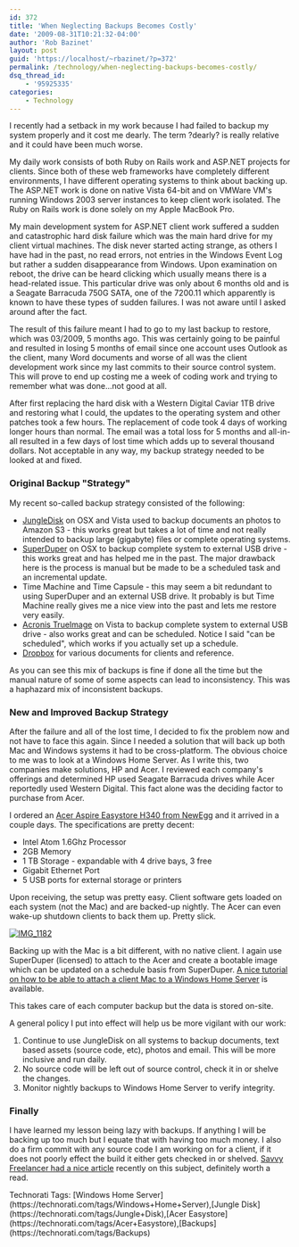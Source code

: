```yaml
---
id: 372
title: 'When Neglecting Backups Becomes Costly'
date: '2009-08-31T10:21:32-04:00'
author: 'Rob Bazinet'
layout: post
guid: 'https://localhost/~rbazinet/?p=372'
permalink: /technology/when-neglecting-backups-becomes-costly/
dsq_thread_id:
    - '95925335'
categories:
    - Technology
---
```


I recently had a setback in my work because I had failed to backup my system properly and it cost me dearly. The term ?dearly? is really relative and it could have been much worse.

My daily work consists of both Ruby on Rails work and ASP.NET projects for clients. Since both of these web frameworks have completely different environments, I have different operating systems to think about backing up. The ASP.NET work is done on native Vista 64-bit and on VMWare VM's running Windows 2003 server instances to keep client work isolated. The Ruby on Rails work is done solely on my Apple MacBook Pro.

My main development system for ASP.NET client work suffered a sudden and catastrophic hard disk failure which was the main hard drive for my client virtual machines. The disk never started acting strange, as others I have had in the past, no read errors, not entries in the Windows Event Log but rather a sudden disappearance from Windows. Upon examination on reboot, the drive can be heard clicking which usually means there is a head-related issue. This particular drive was only about 6 months old and is a Seagate Barracuda 750G SATA, one of the 7200.11 which apparently is known to have these types of sudden failures. I was not aware until I asked around after the fact.

The result of this failure meant I had to go to my last backup to restore, which was 03/2009, 5 months ago. This was certainly going to be painful and resulted in losing 5 months of email since one account uses Outlook as the client, many Word documents and worse of all was the client development work since my last commits to their source control system. This will prove to end up costing me a week of coding work and trying to remember what was done...not good at all.

After first replacing the hard disk with a Western Digital Caviar 1TB drive and restoring what I could, the updates to the operating system and other patches took a few hours. The replacement of code took 4 days of working longer hours than normal. The email was a total loss for 5 months and all-in-all resulted in a few days of lost time which adds up to several thousand dollars. Not acceptable in any way, my backup strategy needed to be looked at and fixed.

### Original Backup "Strategy"

My recent so-called backup strategy consisted of the following:

- [JungleDisk](https://jungledisk.com/) on OSX and Vista used to backup documents an photos to Amazon S3 - this works great but takes a lot of time and not really intended to backup large (gigabyte) files or complete operating systems.
- [SuperDuper](https://www.shirt-pocket.com/SuperDuper/SuperDuperDescription.html) on OSX to backup complete system to external USB drive - this works great and has helped me in the past. The major drawback here is the process is manual but be made to be a scheduled task and an incremental update.
- Time Machine and Time Capsule - this may seem a bit redundant to using SuperDuper and an external USB drive. It probably is but Time Machine really gives me a nice view into the past and lets me restore very easily.
- [Acronis TrueImage](https://www.acronis.com/homecomputing/products/trueimage/) on Vista to backup complete system to external USB drive - also works great and can be scheduled. Notice I said "can be scheduled", which works if you actually set up a schedule.
- [Dropbox](https://www.getdropbox.com/) for various documents for clients and reference.
 
As you can see this mix of backups is fine if done all the time but the manual nature of some of some aspects can lead to inconsistency. This was a haphazard mix of inconsistent backups.

### New and Improved Backup Strategy

After the failure and all of the lost time, I decided to fix the problem now and not have to face this again. Since I needed a solution that will back up both Mac and Windows systems it had to be cross-platform. The obvious choice to me was to look at a Windows Home Server. As I write this, two companies make solutions, HP and Acer. I reviewed each company's offerings and determined HP used Seagate Barracuda drives while Acer reportedly used Western Digital. This fact alone was the deciding factor to purchase from Acer.

I ordered an [Acer Aspire Easystore H340 from NewEgg](https://www.newegg.com/Product/Product.aspx?Item=N82E16859321013) and it arrived in a couple days. The specifications are pretty decent:

- Intel Atom 1.6Ghz Processor
- 2GB Memory
- 1 TB Storage - expandable with 4 drive bays, 3 free
- Gigabit Ethernet Port
- 5 USB ports for external storage or printers
 
Upon receiving, the setup was pretty easy. Client software gets loaded on each system (not the Mac) and are backed-up nightly. The Acer can even wake-up shutdown clients to back them up. Pretty slick.

[![IMG_1182](https://accidentaltechnologist.com/files/media/image/WindowsLiveWriter/DontForgettoBackupDaily_978B/IMG_1182_thumb.jpg "IMG_1182")](https://accidentaltechnologist.com/files/media/image/WindowsLiveWriter/DontForgettoBackupDaily_978B/IMG_1182.jpg)

Backing up with the Mac is a bit different, with no native client. I again use SuperDuper (licensed) to attach to the Acer and create a bootable image which can be updated on a schedule basis from SuperDuper. [A nice tutorial on how to be able to attach a client Mac to a Windows Home Server](https://www.mediasmartserver.net/forums/viewtopic.php?f=19&t=3576) is available.

This takes care of each computer backup but the data is stored on-site.

A general policy I put into effect will help us be more vigilant with our work:

1. Continue to use JungleDisk on all systems to backup documents, text based assets (source code, etc), photos and email. This will be more inclusive and run daily.
2. No source code will be left out of source control, check it in or shelve the changes.
3. Monitor nightly backups to Windows Home Server to verify integrity.
 
### Finally

I have learned my lesson being lazy with backups. If anything I will be backing up too much but I equate that with having too much money. I also do a firm commit with any source code I am working on for a client, if it does not poorly effect the build it either gets checked in or shelved. [Savvy Freelancer had a nice article](https://www.thesavvyfreelancer.com/management/data-storage-options-for-freelancers) recently on this subject, definitely worth a read.

<div class="wlWriterEditableSmartContent" id="scid:0767317B-992E-4b12-91E0-4F059A8CECA8:bef3dea8-6f3e-4429-a66f-03769854adc6" style="padding-bottom: 0px; margin: 0px; padding-left: 0px; padding-right: 0px; display: inline; float: none; padding-top: 0px">Technorati Tags: [Windows Home Server](https://technorati.com/tags/Windows+Home+Server),[Jungle Disk](https://technorati.com/tags/Jungle+Disk),[Acer Easystore](https://technorati.com/tags/Acer+Easystore),[Backups](https://technorati.com/tags/Backups)</div>